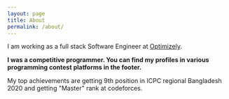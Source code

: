 ```yaml
---
layout: page
title: About
permalink: /about/
---
```


I am working as a full stack Software Engineer at [Optimizely](https://optimizely.com/).

**I was a competitive programmer. You can find my profiles in various programming contest platforms in the footer.**

My top achievements are getting 9th position in ICPC regional Bangladesh 2020 and getting "Master" rank at codeforces.
